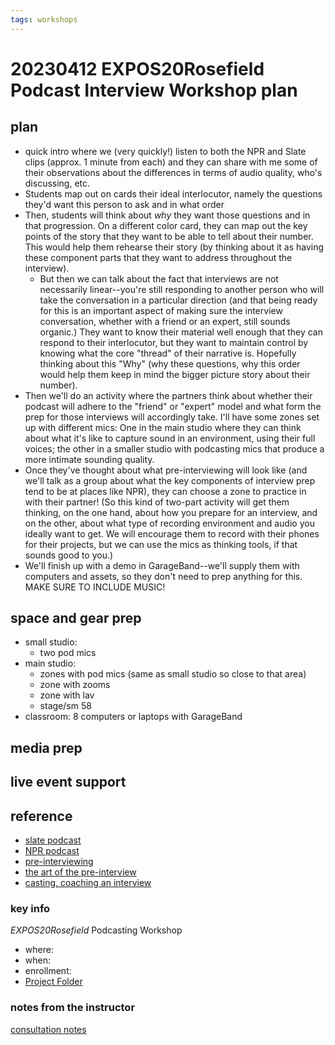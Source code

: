 ```yaml
---
tags: workshops
---
```

#  20230412 EXPOS20Rosefield Podcast Interview Workshop plan

## plan


* quick intro where we (very quickly!) listen to both the NPR and Slate clips (approx. 1 minute from each) and they can share with me some of their observations about the differences in terms of audio quality, who's discussing, etc. 
* Students map out on cards their ideal interlocutor, namely the questions they'd want this person to ask and in what order
* Then, students will think about *why* they want those questions and in that progression. On a different color card, they can map out the key points of the story that they want to be able to tell about their number. This would help them rehearse their story (by thinking about it as having these component parts that they want to address throughout the interview).
    * But then we can talk about the fact that interviews are not necessarily linear--you're still responding to another person who will take the conversation in a particular direction (and that being ready for this is an important aspect of making sure the interview conversation, whether with a friend or an expert, still sounds organic.) They want to know their material well enough that they can respond to their interlocutor, but they want to maintain control by knowing what the core "thread" of their narrative is. Hopefully thinking about this "Why" (why these questions, why this order would help them keep in mind the bigger picture story about their number).
* Then we'll do an activity where the partners think about whether their podcast will adhere to the "friend" or "expert" model and what form the prep for those interviews will accordingly take. I'll have some zones set up with different mics: One in the main studio where they can think about what it's like to capture sound in an environment, using their full voices; the other in a smaller studio with podcasting mics that produce a more intimate sounding quality. 
* Once they've thought about what pre-interviewing will look like (and we'll talk as a group about what the key components of interview prep tend to be at places like NPR), they can choose a zone to practice in with their partner! (So this kind of two-part activity will get them thinking, on the one hand, about how you prepare for an interview, and on the other, about what type of recording environment and audio you ideally want to get. We will encourage them to record with their phones for their projects, but we can use the mics as thinking tools, if that sounds good to you.)
* We'll finish up with a demo in GarageBand--we'll supply them with computers and assets, so they don't need to prep anything for this. MAKE SURE TO INCLUDE MUSIC!


## space and gear prep
* small studio: 
    * two pod mics
* main studio: 
    * zones with pod mics (same as small studio so close to that area)
    * zone with zooms
    * zone with lav
    * stage/sm 58
* classroom: 8 computers or laptops with GarageBand
## media prep
## live event support
## reference
* [slate podcast](https://slate.com/podcasts/slate-money/2023/02/slate-money-talks-new-home-sales-employment-for-people-with-disabilities-and-sbf)
* [NPR podcast](https://www.npr.org/2023/02/16/1157550402/the-social-cost-of-carbon-a-powerful-tool-and-ethics-nightmare)
* [pre-interviewing](https://medium.com/inner-ear/how-to-pre-interview-a-guest-for-a-podcast-da5d169cb40b)
* [the art of the pre-interview](https://transom.org/2016/art-pre-interview/)
* [casting, coaching an interview](https://training.npr.org/2018/03/05/casting-coaching-and-cutting-a-producers-guide-to-unmoderated-conversations/)
### key info
*EXPOS20Rosefield* Podcasting Workshop
* where: 
* when: 
* enrollment: 
* [Project Folder](https://drive.google.com/drive/folders/1J9upNNJRBebl8xbyndVRyBnRsv9_nVLI)



### notes from the instructor
[consultation notes](https://docs.google.com/document/d/1au3mijw39T1PpSUWMwDsMUNHbK4HoEsxWUgbRAPJ8HQ/edit#)